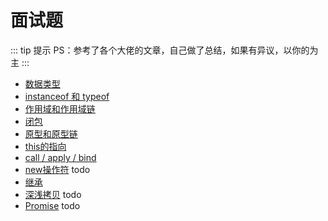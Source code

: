 # 面试题

::: tip 提示
PS：参考了各个大佬的文章，自己做了总结，如果有异议，以你的为主
:::

- [数据类型](../mianshi/JS/数据类型.md)
- [instanceof 和 typeof](../mianshi/JS/instanceof.md)
- [作用域和作用域链](../mianshi/JS/作用域和作用域链.md)
- [闭包](../mianshi/JS/闭包.md)
- [原型和原型链](../mianshi/JS/原型和原型链.md)
- [this的指向](../mianshi/JS/this的指向.md)
- [call / apply / bind](../mianshi/JS/call-apply-bind.md)
- [new操作符](../mianshi/JS/new操作符.md) todo
- [继承](../mianshi/JS/继承.md)
- [深浅拷贝](../mianshi/JS/深浅拷贝.md) todo
- [Promise](../mianshi/JS/Promise.md) todo

